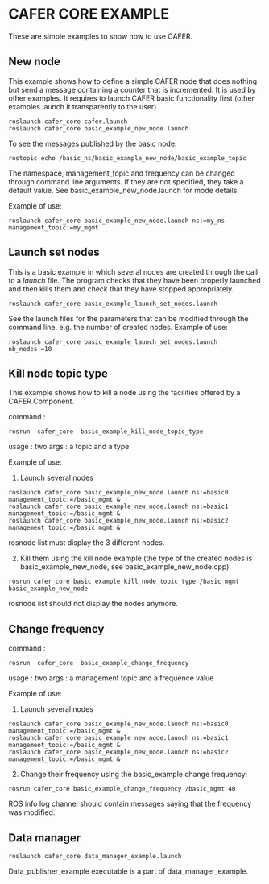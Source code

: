CAFER CORE EXAMPLE
==================

These are simple examples to show how to use CAFER.

New node
--------

This example shows how to define a simple CAFER node that does nothing but send a message containing a counter that is incremented. It is used by other examples. It requires to launch CAFER basic functionality first (other examples launch it transparently to the user)

```
roslaunch cafer_core cafer.launch
roslaunch cafer_core basic_example_new_node.launch
```

To see the messages published by the basic node:
```
rostopic echo /basic_ns/basic_example_new_node/basic_example_topic
```

The namespace, management_topic and frequency can be changed through command line arguments. If they are not specified, they take a default value. See basic_example_new_node.launch for mode details.

Example of use:
```
roslaunch cafer_core basic_example_new_node.launch ns:=my_ns management_topic:=my_mgmt
```

Launch set nodes
----------------

This is a basic example in which several nodes are created through the call to a _launch_ file. The program checks that they have been properly launched and then kills them and check that they have stopped appropriately.

```
roslaunch cafer_core basic_example_launch_set_nodes.launch
```

See the launch files for the parameters that can be modified through the command line, e.g. the number of created nodes. Example of use:
```
roslaunch cafer_core basic_example_launch_set_nodes.launch nb_nodes:=10
```

Kill node topic type
--------------------

This example shows how to kill a node using the facilities offered by a CAFER Component.

command :
```
rosrun  cafer_core  basic_example_kill_node_topic_type  
```
usage : two args : a topic and a type

Example of use:
1. Launch several nodes
```
roslaunch cafer_core basic_example_new_node.launch ns:=basic0 management_topic:=/basic_mgmt &
roslaunch cafer_core basic_example_new_node.launch ns:=basic1 management_topic:=/basic_mgmt &
roslaunch cafer_core basic_example_new_node.launch ns:=basic2 management_topic:=/basic_mgmt &
```
rosnode list must display the 3 different nodes.

2. Kill them using the kill node example (the type of the created nodes is basic_example_new_node, see basic_example_new_node.cpp)
```
rosrun cafer_core basic_example_kill_node_topic_type /basic_mgmt basic_example_new_node
```
rosnode list should not display the nodes anymore.

Change frequency
----------------
command : 
```
rosrun  cafer_core  basic_example_change_frequency  
```
usage : two args : a management topic and a frequence value

Example of use:
1. Launch several nodes
```
roslaunch cafer_core basic_example_new_node.launch ns:=basic0 management_topic:=/basic_mgmt &
roslaunch cafer_core basic_example_new_node.launch ns:=basic1 management_topic:=/basic_mgmt &
roslaunch cafer_core basic_example_new_node.launch ns:=basic2 management_topic:=/basic_mgmt &
```
2. Change their frequency using the basic_example change frequency:
```
rosrun cafer_core basic_example_change_frequency /basic_mgmt 40
```

ROS info log channel should contain messages saying that the frequency was modified.


Data manager
------------
```
roslaunch cafer_core data_manager_example.launch
```
Data_publisher_example executable is a part of data_manager_example.

